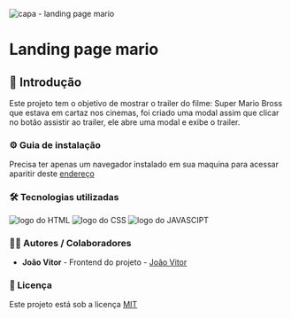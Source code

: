 ![capa - landing page mario](https://github.com/JoaoVitor2004/projeto-mario/assets/143558833/70ed4a38-44e0-4454-b60a-5a5a391a317b)

# Landing page mario

## 🎯 Introdução

Este projeto tem o objetivo de mostrar o trailer do filme: Super Mario Bross que estava em cartaz nos cinemas, foi criado uma modal assim que clicar no botão assistir ao trailer, ele abre uma modal e exibe o trailer.

### ⚙ Guia de instalação

Precisa ter apenas um navegador instalado em sua maquina para acessar aparitir deste [endereço](https://JoaoVitor2004.github.io/projeto-mario)

### 🛠 Tecnologias utilizadas

<div>
    <img src="https://img.shields.io/badge/HTML5-E34F26?style=for-the-badge&logo=html5&logoColor=white" alt="logo do HTML">
    <img src="https://img.shields.io/badge/CSS3-1572B6?style=for-the-badge&logo=css3&logoColor=white" alt="logo do CSS">
    <img src="https://img.shields.io/badge/JavaScript-F7DF1E?style=for-the-badge&logo=javascript&logoColor=black" alt="logo do JAVASCIPT">
</div>

### 👨‍💻 Autores / Colaboradores

- **João Vitor** - Frontend do projeto - [João Vitor](https://www.linkedin.com/in/jo%C3%A3o-vitor-souzaa/)

### 📃 Licença

Este projeto está sob a licença [MIT]()
